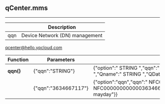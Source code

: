 ## qCenter.mms

---

|  | Description |
| --- | --- |
| qqn | Device Network \(DN\) management |

qcenter@hello.ypcloud.com

| Function | Parameters | Return |
| --- | --- | --- |
| **qqn\(\)** | {"qqn":"STRING"} | {"option":" STRING ","qqn":" STRING ","ErrCode":" STRING ","ErrMsg":" STRING ","QQNinfo":{"QQN":" STRING ","Qname":" STRING ","QData":" STRING ","Owner":" STRING ","Target":" STRING ","Msg":" STRING "}} |
|  | {"qqn":"3634667117"} | {"option":"qqn","qqn":" NFC0000000000003634667117","ErrCode":"0","ErrMsg":"OK","QQNinfo":{"QQN":" NFC0000000000003634667117","Qname":"NFC","QData":"NFC","Owner":"OK","Target":"ylobby","Msg":"youtube mayday"}} |




